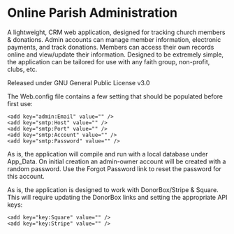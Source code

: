 <h1>Online Parish Administration</h1>

A lightweight, CRM web application, designed for tracking church members & donations.  Admin accounts can manage member information, electronic payments, and track donations.  Members can access their own records online and view/update their information.
Designed to be extremely simple, the application can be tailored for use with any faith group, non-profit, clubs, etc.

Released under GNU General Public License v3.0

The Web.config file contains a few setting that should be populated before first use:

    <add key="admin:Email" value="" />
    <add key="smtp:Host" value="" />
    <add key="smtp:Port" value="" />
    <add key="smtp:Account" value="" />
    <add key="smtp:Password" value="" />

As is, the application will compile and run with a local database under App_Data.  On initial creation an admin-owner account will be created with a random password.  Use the Forgot Password link to reset the password for this account.

As is, the application is designed to work with DonorBox/Stripe & Square.  This will require updating the DonorBox links and setting the appropriate API keys:
    
    <add key="key:Square" value="" />
    <add key="key:Stripe" value="" />


